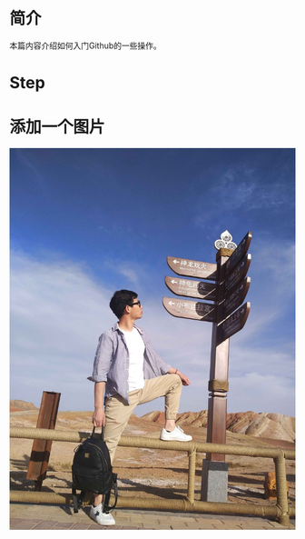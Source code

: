 # 简介
本篇内容介绍如何入门Github的一些操作。

# Step


# 添加一个图片
![我的头像](https://github.com/chenbocqu/Diary/blob/master/imgs/my_head_pic.jpg)
